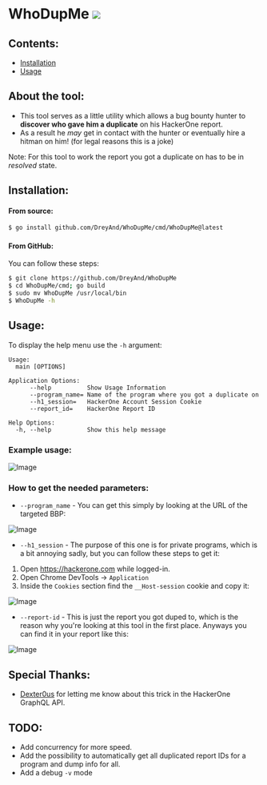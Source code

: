 # WhoDupMe <a href="https://twitter.com/intent/follow?screen_name=PushkraJ99"><img src="https://img.shields.io/twitter/follow/DreyAnd.svg?style=social&label=Follow"></a>

## Contents:

- [Installation](#Installation)
- [Usage](#Usage)

## About the tool:

* This tool serves as a little utility which allows a bug bounty hunter to **discover who gave him a duplicate** on his HackerOne report.
* As a result he *may* get in contact with the hunter or eventually hire a hitman on him! (for legal reasons this is a joke)


Note: For this tool to work the report you got a duplicate on has to be in *resolved* state.
## Installation:

#### From source:

```bash
$ go install github.com/DreyAnd/WhoDupMe/cmd/WhoDupMe@latest
```

#### From GitHub:

You can follow these steps:

```bash
$ git clone https://github.com/DreyAnd/WhoDupMe
$ cd WhoDupMe/cmd; go build
$ sudo mv WhoDupMe /usr/local/bin 
$ WhoDupMe -h
```

## Usage:

To display the help menu use the `-h` argument:
```
Usage:
  main [OPTIONS]

Application Options:
      --help          Show Usage Information
      --program_name= Name of the program where you got a duplicate on
      --h1_session=   HackerOne Account Session Cookie
      --report_id=    HackerOne Report ID

Help Options:
  -h, --help          Show this help message
```
### Example usage:

![Image](https://i.imgur.com/IENFeQj.png)

### How to get the needed parameters:

* `--program_name` - You can get this simply by looking at the URL of the targeted BBP:

![Image](https://i.imgur.com/Rv3MwLj.png)

* `--h1_session` - The purpose of this one is for private programs, which is a bit annoying sadly, but you can follow these steps to get it:

1. Open https://hackerone.com while logged-in.
2. Open Chrome DevTools -> `Application`
3. Inside the `Cookies` section find the `__Host-session` cookie and copy it:

![Image](https://i.imgur.com/BkUMfRd.png) 

* `--report-id` - This is just the report you got duped to, which is the reason why you're looking at this tool in the first place. Anyways you can find it in your report like this:

![Image](https://i.imgur.com/ER4eZRC.png)

## Special Thanks:

* [Dexter0us](https://twitter.com/0xDexter0us) for letting me know about this trick in the HackerOne GraphQL API.


## TODO:

* Add concurrency for more speed.
* Add the possibility to automatically get all duplicated report IDs for a program and dump info for all.
* Add a debug `-v` mode
